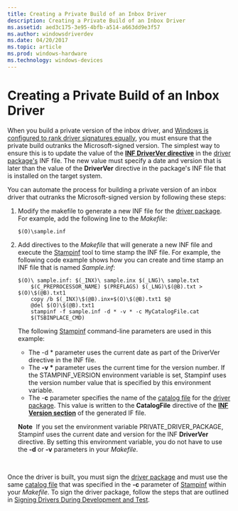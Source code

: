```yaml
---
title: Creating a Private Build of an Inbox Driver
description: Creating a Private Build of an Inbox Driver
ms.assetid: aed3c175-3e95-4bfb-a514-a663dd9e3f57
ms.author: windowsdriverdev
ms.date: 04/20/2017
ms.topic: article
ms.prod: windows-hardware
ms.technology: windows-devices
---
```


# Creating a Private Build of an Inbox Driver


When you build a private version of the inbox driver, and [Windows is configured to rank driver signatures equally](configuring-windows-to-rank-driver-signatures-equally.md), you must ensure that the private build outranks the Microsoft-signed version. The simplest way to ensure this is to update the value of the [**INF DriverVer directive**](inf-driverver-directive.md) in the [driver package's](driver-packages.md) INF file. The new value must specify a date and version that is later than the value of the **DriverVer** directive in the package's INF file that is installed on the target system.

You can automate the process for building a private version of an inbox driver that outranks the Microsoft-signed version by following these steps:

1.  Modify the makefile to generate a new INF file for the [driver package](driver-packages.md). For example, add the following line to the *Makefile*:

    ```
    $(O)\sample.inf
    ```

2.  Add directives to the *Makefile* that will generate a new INF file and execute the [Stampinf](https://msdn.microsoft.com/library/windows/hardware/ff552786) tool to time stamp the INF file. For example, the following code example shows how you can create and time stamp an INF file that is named *Sample.inf*:

    ```
    $(O)\ sample.inf: $(_INX)\ sample.inx $(_LNG)\ sample.txt
        $(C_PREPROCESSOR_NAME) $(PREFLAGS) $(_LNG)\$(@B).txt > $(O)\$(@B).txt1
        copy /b $(_INX)\$(@B).inx+$(O)\$(@B).txt1 $@
        @del $(O)\$(@B).txt1
        stampinf -f sample.inf -d * -v * -c MyCatalogFile.cat
        $(TSBINPLACE_CMD)
    ```

    The following [Stampinf](https://msdn.microsoft.com/library/windows/hardware/ff552786) command-line parameters are used in this example:

    -   The -d \* parameter uses the current date as part of the DriverVer directive in the INF file.
    -   The **-v \*** parameter uses the current time for the version number. If the STAMPINF_VERSION environment variable is set, Stampinf uses the version number value that is specified by this environment variable.
    -   The -**c** parameter specifies the name of the [catalog file](catalog-files.md) for the [driver package](driver-packages.md). This value is written to the **CatalogFile** directive of the [**INF Version section**](inf-version-section.md) of the generated IF file.

    **Note**  If you set the environment variable PRIVATE_DRIVER_PACKAGE, Stampinf uses the current date and version for the INF **DriverVer** directive. By setting this environment variable, you do not have to use the **-d** or **-v** parameters in your *Makefile*.

     

Once the driver is built, you must sign the [driver package](driver-packages.md) and must use the same [catalog file](catalog-files.md) that was specified in the **-c** parameter of [Stampinf](https://msdn.microsoft.com/library/windows/hardware/ff552786) within your *Makefile*. To sign the driver package, follow the steps that are outlined in [Signing Drivers During Development and Test](signing-drivers-during-development-and-test.md).

 

 





